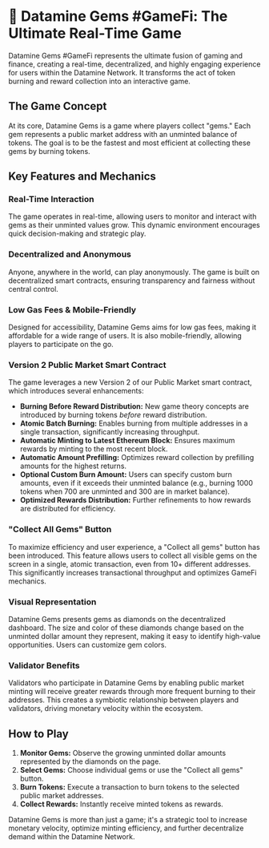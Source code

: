 # 💎 Datamine Gems #GameFi: The Ultimate Real-Time Game

Datamine Gems #GameFi represents the ultimate fusion of gaming and finance, creating a real-time, decentralized, and highly engaging experience for users within the Datamine Network. It transforms the act of token burning and reward collection into an interactive game.

## The Game Concept

At its core, Datamine Gems is a game where players collect "gems." Each gem represents a public market address with an unminted balance of tokens. The goal is to be the fastest and most efficient at collecting these gems by burning tokens.

## Key Features and Mechanics

### Real-Time Interaction

The game operates in real-time, allowing users to monitor and interact with gems as their unminted values grow. This dynamic environment encourages quick decision-making and strategic play.

### Decentralized and Anonymous

Anyone, anywhere in the world, can play anonymously. The game is built on decentralized smart contracts, ensuring transparency and fairness without central control.

### Low Gas Fees & Mobile-Friendly

Designed for accessibility, Datamine Gems aims for low gas fees, making it affordable for a wide range of users. It is also mobile-friendly, allowing players to participate on the go.

### Version 2 Public Market Smart Contract

The game leverages a new Version 2 of our Public Market smart contract, which introduces several enhancements:

- **Burning Before Reward Distribution:** New game theory concepts are introduced by burning tokens _before_ reward distribution.
- **Atomic Batch Burning:** Enables burning from multiple addresses in a single transaction, significantly increasing throughput.
- **Automatic Minting to Latest Ethereum Block:** Ensures maximum rewards by minting to the most recent block.
- **Automatic Amount Prefilling:** Optimizes reward collection by prefilling amounts for the highest returns.
- **Optional Custom Burn Amount:** Users can specify custom burn amounts, even if it exceeds their unminted balance (e.g., burning 1000 tokens when 700 are unminted and 300 are in market balance).
- **Optimized Rewards Distribution:** Further refinements to how rewards are distributed for efficiency.

### "Collect All Gems" Button

To maximize efficiency and user experience, a "Collect all gems" button has been introduced. This feature allows users to collect all visible gems on the screen in a single, atomic transaction, even from 10+ different addresses. This significantly increases transactional throughput and optimizes GameFi mechanics.

### Visual Representation

Datamine Gems presents gems as diamonds on the decentralized dashboard. The size and color of these diamonds change based on the unminted dollar amount they represent, making it easy to identify high-value opportunities. Users can customize gem colors.

### Validator Benefits

Validators who participate in Datamine Gems by enabling public market minting will receive greater rewards through more frequent burning to their addresses. This creates a symbiotic relationship between players and validators, driving monetary velocity within the ecosystem.

## How to Play

1.  **Monitor Gems:** Observe the growing unminted dollar amounts represented by the diamonds on the page.
2.  **Select Gems:** Choose individual gems or use the "Collect all gems" button.
3.  **Burn Tokens:** Execute a transaction to burn tokens to the selected public market addresses.
4.  **Collect Rewards:** Instantly receive minted tokens as rewards.

Datamine Gems is more than just a game; it's a strategic tool to increase monetary velocity, optimize minting efficiency, and further decentralize demand within the Datamine Network.
